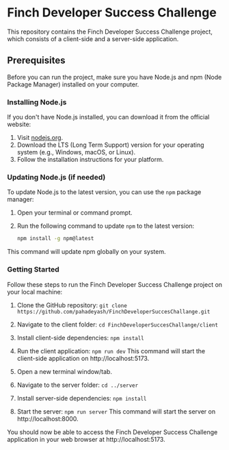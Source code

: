 # Finch Developer Success Challenge

This repository contains the Finch Developer Success Challenge project, which consists of a client-side and a server-side application.

## Prerequisites

Before you can run the project, make sure you have Node.js and npm (Node Package Manager) installed on your computer.

### Installing Node.js

If you don't have Node.js installed, you can download it from the official website:

1. Visit [nodejs.org](https://nodejs.org/).
2. Download the LTS (Long Term Support) version for your operating system (e.g., Windows, macOS, or Linux).
3. Follow the installation instructions for your platform.

### Updating Node.js (if needed)

To update Node.js to the latest version, you can use the `npm` package manager:

1. Open your terminal or command prompt.
2. Run the following command to update `npm` to the latest version:

   ```bash
   npm install -g npm@latest
This command will update npm globally on your system.

### Getting Started
Follow these steps to run the Finch Developer Success Challenge project on your local machine:

1. Clone the GitHub repository:
`git clone https://github.com/pahadeyash/FinchDeveloperSuccesChallange.git`

2. Navigate to the client folder:
`cd FinchDeveloperSuccesChallange/client`

3. Install client-side dependencies:
`npm install`

4. Run the client application:
`npm run dev`
This command will start the client-side application on http://localhost:5173.

5. Open a new terminal window/tab.

6. Navigate to the server folder:
`cd ../server`

7. Install server-side dependencies:
`npm install`

8. Start the server:
`npm run server`
This command will start the server on http://localhost:8000.

You should now be able to access the Finch Developer Success Challenge application in your web browser at http://localhost:5173.




